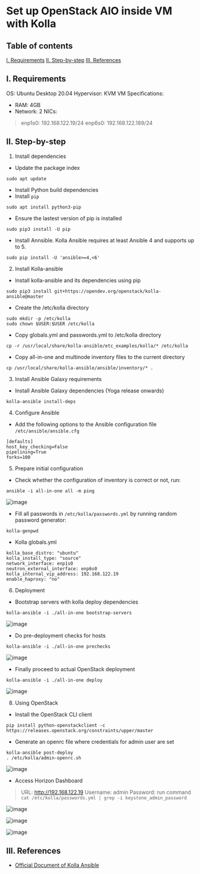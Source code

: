 # Set up OpenStack AIO inside VM with Kolla

## Table of contents
[I. Requirements](#i-requirements)
[II. Step-by-step](#ii-step-by-step)
[III. References](#iii-references)

## I. Requirements
OS: Ubuntu Desktop 20.04
Hypervisor: KVM
VM Specifications:
- RAM: 4GB
- Network: 2 NICs:
> enp1s0: 192.168.122.19/24
> enp6s0: 192.168.122.189/24

## II. Step-by-step
1. Install dependencies
- Update the package index
``` 
sudo apt update
```
- Install Python build dependencies
- Install ```pip```
```
sudo apt install python3-pip
```
- Ensure the lastest version of pip is installed
```
sudo pip3 install -U pip
```
- Install Annsible. Kolla Ansible requires at least Ansible 4 and supports up to 5.
```
sudo pip install -U 'ansible>=4,<6'
```
2. Install Kolla-ansible
- Install kolla-ansible and its dependencies using pip
```
sudo pip3 install git+https://opendev.org/openstack/kolla-ansible@master
```
- Create the /etc/kolla directory
```
sudo mkdir -p /etc/kolla
sudo chown $USER:$USER /etc/kolla
```
- Copy globals.yml and passwords.yml to /etc/kolla directory
```
cp -r /usr/local/share/kolla-ansible/etc_examples/kolla/* /etc/kolla
```
- Copy all-in-one and multinode inventory files to the current directory
```
cp /usr/local/share/kolla-ansible/ansible/inventory/* .
```
3. Install Ansible Galaxy requirements
- Install Ansible Galaxy dependencies (Yoga release onwards)
```
kolla-ansible install-deps
```
4. Configure Ansible
- Add the following options to the Ansible configuration file ```/etc/ansible/ansible.cfg```
```
[defaults]
host_key_checking=False
pipelining=True
forks=100
```

5. Prepare initial configuration
- Check whether the configuration of inventory is correct or not, run:
```
ansible -i all-in-one all -m ping
```
![image](https://github.com/dinhuong/Viettel-Digital-Talent-Program-2022/blob/main/Practice-1/Dinh-Thi-Huong/img/ping.png)


- Fill all passwords in ```/etc/kolla/passwords.yml``` by running random password generator:
```
kolla-genpwd
```
- Kolla globals.yml
```
kolla_base_distro: "ubuntu"
kolla_install_type: "source"
network_interface: enp1s0
neutron_external_interface: enp6s0
kolla_internal_vip_address: 192.168.122.19
enable_haproxy: "no"
```
6. Deployment
- Bootstrap servers with kolla deploy dependencies
```
kolla-ansible -i ./all-in-one bootstrap-servers
```
![image](https://github.com/dinhuong/Viettel-Digital-Talent-Program-2022/blob/main/Practice-1/Dinh-Thi-Huong/img/bootstrap.png)


- Do pre-deployment checks for hosts
```
kolla-ansible -i ./all-in-one prechecks
```
![image](https://github.com/dinhuong/Viettel-Digital-Talent-Program-2022/blob/main/Practice-1/Dinh-Thi-Huong/img/precheck.png)


- Finally proceed to actual OpenStack deployment
```
kolla-ansible -i ./all-in-one deploy
```
![image](https://github.com/dinhuong/Viettel-Digital-Talent-Program-2022/blob/main/Practice-1/Dinh-Thi-Huong/img/deploy.png)


8. Using OpenStack
- Install the OpenStack CLI client
```
pip install python-openstackclient -c https://releases.openstack.org/constraints/upper/master
```
- Generate an openrc file where credentials for admin user are set
```
kolla-ansible post-deploy 
. /etc/kolla/admin-openrc.sh
```
![image](https://github.com/dinhuong/Viettel-Digital-Talent-Program-2022/blob/main/Practice-1/Dinh-Thi-Huong/img/postdeploy.png)


- Access Horizon Dashboard
> URL: http://192.168.122.19
> Username: admin
> Password: run command ```cat /etc/kolla/passwords.yml | grep -i keystone_admin_password```

![image](https://github.com/dinhuong/Viettel-Digital-Talent-Program-2022/blob/main/Practice-1/Dinh-Thi-Huong/img/password.png)


![image](https://github.com/dinhuong/Viettel-Digital-Talent-Program-2022/blob/main/Practice-1/Dinh-Thi-Huong/img/login.png)


![image](https://github.com/dinhuong/Viettel-Digital-Talent-Program-2022/blob/main/Practice-1/Dinh-Thi-Huong/img/dashboard.png)


## III. References
- [Official Document of Kolla Ansible](https://docs.openstack.org/kolla-ansible/latest/user/quickstart.html)
